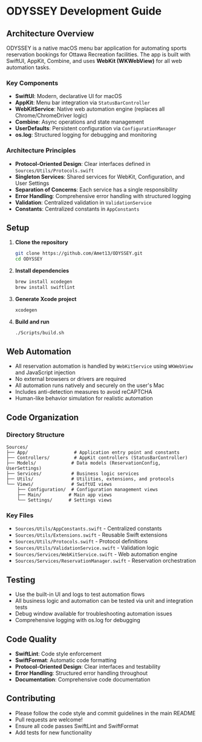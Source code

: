 # ODYSSEY Development Guide

## Architecture Overview

ODYSSEY is a native macOS menu bar application for automating sports reservation bookings for Ottawa Recreation facilities. The app is built with SwiftUI, AppKit, Combine, and uses **WebKit (WKWebView)** for all web automation tasks.

### Key Components

- **SwiftUI**: Modern, declarative UI for macOS
- **AppKit**: Menu bar integration via `StatusBarController`
- **WebKitService**: Native web automation engine (replaces all Chrome/ChromeDriver logic)
- **Combine**: Async operations and state management
- **UserDefaults**: Persistent configuration via `ConfigurationManager`
- **os.log**: Structured logging for debugging and monitoring

### Architecture Principles

- **Protocol-Oriented Design**: Clear interfaces defined in `Sources/Utils/Protocols.swift`
- **Singleton Services**: Shared services for WebKit, Configuration, and User Settings
- **Separation of Concerns**: Each service has a single responsibility
- **Error Handling**: Comprehensive error handling with structured logging
- **Validation**: Centralized validation in `ValidationService`
- **Constants**: Centralized constants in `AppConstants`

## Setup

1. **Clone the repository**
   ```bash
   git clone https://github.com/Amet13/ODYSSEY.git
   cd ODYSSEY
   ```
2. **Install dependencies**
   ```bash
   brew install xcodegen
   brew install swiftlint
   ```
3. **Generate Xcode project**
   ```bash
   xcodegen
   ```
4. **Build and run**
   ```bash
   ./Scripts/build.sh
   ```

## Web Automation

- All reservation automation is handled by `WebKitService` using `WKWebView` and JavaScript injection
- No external browsers or drivers are required
- All automation runs natively and securely on the user's Mac
- Includes anti-detection measures to avoid reCAPTCHA
- Human-like behavior simulation for realistic automation

## Code Organization

### Directory Structure

```
Sources/
├── App/                 # Application entry point and constants
├── Controllers/         # AppKit controllers (StatusBarController)
├── Models/             # Data models (ReservationConfig, UserSettings)
├── Services/           # Business logic services
├── Utils/              # Utilities, extensions, and protocols
└── Views/              # SwiftUI views
    ├── Configuration/  # Configuration management views
    ├── Main/          # Main app views
    └── Settings/      # Settings views
```

### Key Files

- `Sources/Utils/AppConstants.swift` - Centralized constants
- `Sources/Utils/Extensions.swift` - Reusable Swift extensions
- `Sources/Utils/Protocols.swift` - Protocol definitions
- `Sources/Utils/ValidationService.swift` - Validation logic
- `Sources/Services/WebKitService.swift` - Web automation engine
- `Sources/Services/ReservationManager.swift` - Reservation orchestration

## Testing

- Use the built-in UI and logs to test automation flows
- All business logic and automation can be tested via unit and integration tests
- Debug window available for troubleshooting automation issues
- Comprehensive logging with os.log for debugging

## Code Quality

- **SwiftLint**: Code style enforcement
- **SwiftFormat**: Automatic code formatting
- **Protocol-Oriented Design**: Clear interfaces and testability
- **Error Handling**: Structured error handling throughout
- **Documentation**: Comprehensive code documentation

## Contributing

- Please follow the code style and commit guidelines in the main README
- Pull requests are welcome!
- Ensure all code passes SwiftLint and SwiftFormat
- Add tests for new functionality
